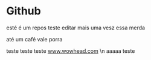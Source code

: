# Github

esté é um repos
teste
editar mais uma vesz essa merda

até um café vale porra

teste teste teste
www.wowhead.com
\n aaaaa teste